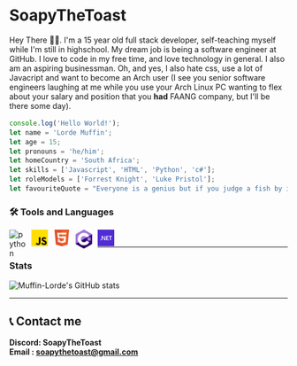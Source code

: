# SoapyTheToast

  Hey There 👋🏽. I'm a 15 year old full stack developer, self-teaching myself while I'm still in highschool. My dream job is being a software engineer at GitHub. I love to code in my free time, and love             technology in general. I also am an aspiring businessman. Oh, and yes, I also hate css, use a lot of Javacript and want to become an Arch user (I see you senior software engineers laughing at me while you use     your Arch Linux PC wanting to flex about your salary and position that you **had** FAANG company, but I'll be there some day). </br>


```javascript
console.log('Hello World!');
let name = 'Lorde Muffin';
let age = 15;
let pronouns = 'he/him';
let homeCountry = 'South Africa';
let skills = ['Javascript', 'HTML', 'Python', 'c#'];
let roleModels = ['Forrest Knight', 'Luke Pristol'];
let favouriteQuote = "Everyone is a genius but if you judge a fish by its ability to climb a tree, it will live its whole life thinking it is stupid - Albert Einstein";
```

### 🛠️ Tools and Languages
<img align="left" alt="python" width="30px" style="padding-right:10px;" src="https://github.com/SoapyTheToast/coding-icons/blob/main/programming%20languages/Python.png"/>
<img align="left" alt="JavaScript" width="30px" style="padding-right:10px;" src="./icons/Javascript.png"/>
<img align="left" alt="HTML" width="30px" style="padding-right:10px;" src="./icons/HTML.png"/>
<img align="left" alt="c#" width="30px" style="padding-right:10px;" src="./icons/C sharp icon.png"/>
<img align="left" alt="Dotnet" width="30px" style="padding-right:10px;" src="./icons/dotnet-logo.png"/> </br>

---
### Stats
![Muffin-Lorde's GitHub stats](https://github-readme-stats.vercel.app/api?username=SoapyTheToast&show_icons=true&theme=gotham)

---

## 📞 Contact me
**Discord:    SoapyTheToast** </br>
**Email  :    soapythetoast@gmail.com** </br>
